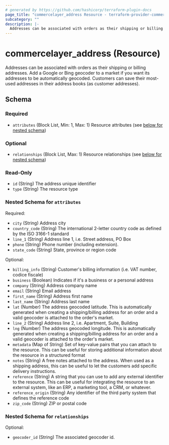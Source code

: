 ```yaml
---
# generated by https://github.com/hashicorp/terraform-plugin-docs
page_title: "commercelayer_address Resource - terraform-provider-commercelayer"
subcategory: ""
description: |-
  Addresses can be associated with orders as their shipping or billing addresses. Add a Google or Bing geocoder to a market if you want its addresses to be automatically geocoded. Customers can save their most-used addresses in their address books (as customer addresses).
---
```


# commercelayer_address (Resource)

Addresses can be associated with orders as their shipping or billing addresses. Add a Google or Bing geocoder to a market if you want its addresses to be automatically geocoded. Customers can save their most-used addresses in their address books (as customer addresses).



<!-- schema generated by tfplugindocs -->
## Schema

### Required

- `attributes` (Block List, Min: 1, Max: 1) Resource attributes (see [below for nested schema](#nestedblock--attributes))

### Optional

- `relationships` (Block List, Max: 1) Resource relationships (see [below for nested schema](#nestedblock--relationships))

### Read-Only

- `id` (String) The address unique identifier
- `type` (String) The resource type

<a id="nestedblock--attributes"></a>
### Nested Schema for `attributes`

Required:

- `city` (String) Address city
- `country_code` (String) The international 2-letter country code as defined by the ISO 3166-1 standard
- `line_1` (String) Address line 1, i.e. Street address, PO Box
- `phone` (String) Phone number (including extension).
- `state_code` (String) State, province or region code

Optional:

- `billing_info` (String) Customer's billing information (i.e. VAT number, codice fiscale)
- `business` (Boolean) Indicates if it's a business or a personal address
- `company` (String) Address company name
- `email` (String) Email address
- `first_name` (String) Address first name
- `last_name` (String) Address last name
- `lat` (Number) The address geocoded latitude. This is automatically generated when creating a shipping/billing address for an order and a valid geocoder is attached to the order's market.
- `line_2` (String) Address line 2, i.e. Apartment, Suite, Building
- `lng` (Number) The address geocoded longitude. This is automatically generated when creating a shipping/billing address for an order and a valid geocoder is attached to the order's market.
- `metadata` (Map of String) Set of key-value pairs that you can attach to the resource. This can be useful for storing additional information about the resource in a structured format
- `notes` (String) A free notes attached to the address. When used as a shipping address, this can be useful to let the customers add specific delivery instructions.
- `reference` (String) A string that you can use to add any external identifier to the resource. This can be useful for integrating the resource to an external system, like an ERP, a marketing tool, a CRM, or whatever.
- `reference_origin` (String) Any identifier of the third party system that defines the reference code
- `zip_code` (String) ZIP or postal code


<a id="nestedblock--relationships"></a>
### Nested Schema for `relationships`

Optional:

- `geocoder_id` (String) The associated geocoder id.


